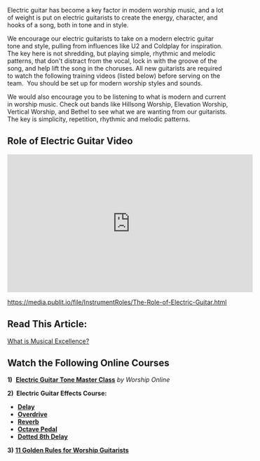 Electric guitar has become a key factor in modern worship music, and a lot of weight is put on electric guitarists to create the energy, character, and hooks of a song, both in tone and in style. 

We encourage our electric guitarists to take on a modern electric guitar tone and style, pulling from influences like U2 and Coldplay for inspiration. The key here is not shredding, but playing simple, rhythmic and melodic patterns, that don't distract from the vocal, lock in with the groove of the song, and help lift the song in the choruses. All new guitarists are required to watch the following training videos (listed below) before serving on the team.  You should be set up for modern worship styles and sounds. 

We would also encourage you to be listening to what is modern and current in worship music. Check out bands like Hillsong Worship, Elevation Worship, Vertical Worship, and Bethel to see what we are wanting from our guitarists. The key is simplicity, repetition, rhythmic and melodic patterns.

## Role of Electric Guitar Video
<iframe width="560" height="315" src="https://media.publit.io/file/InstrumentRoles/The-Role-of-Electric-Guitar.html" frameborder="0" allow="accelerometer; autoplay; clipboard-write; encrypted-media; gyroscope; picture-in-picture" allowfullscreen></iframe>

https://media.publit.io/file/InstrumentRoles/The-Role-of-Electric-Guitar.html
## Read This Article:
[What is Musical Excellence?](https://www.worshipministrytraining.com/musical-excellence-worship-team-member/)

## Watch the Following Online Courses
**1)**  [**Electric Guitar Tone Master Class**](https://worshiponline.com/guitar-masterclass-part-1-amps?__s=spyx9fksesvduemzspn9) _by Worship Online_

**2)  Electric Guitar Effects Course:**
- [**​​Delay**](https://worshiponline.com/video-1-how-exactly-did-he-make-that-sound-2/)
- [**​Overdrive**](https://worshiponline.com/video-2-time-to-dirty-things-up-a-bit/)​
- [**Reverb**](https://worshiponline.com/video-3-the-most-ambient-of-all-ambient-guitar-effects/)
- [**Octave Pedal**](https://worshiponline.com/video-4-how-to-play-the-organ-from-guitar/)
- [**​Dotted 8th Delay**](https://worshiponline.com/video-5-the-most-important-effect-to-ever-hit-worship-music/)

**3)** [**11 Golden Rules for Worship Guitarists**](https://worshiponline.com/11-golden-rules-for-worship-guitarists/)